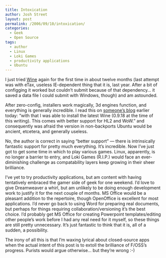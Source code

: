 ```yaml
---
title: Intoxication
author: Josh Street
layout: post
permalink: /2006/09/10/intoxication/
categories:
  - Geek
  - Open Source
tags:
  - author
  - Linux
  - Loki Games
  - productivity applications
  - Ubuntu
---
```

I just tried [Wine][1] again for the first time in about twelve months (last attempt was with eTax, useless IE-dependent thing that it is, last year. After a bit of configging it worked but couldn&#8217;t submit because of that dependency&#8230; it saved a data file I could submit with Windows, though) and am astounded.

After zero-config, installers work magically, 3d engines function, and everything is generally incredible. I read this on [someone&#8217;s blog][2] earlier today: &#8220;with that I was able to install the latest Wine (0.9.18 at the time of this writing). This comes with better support for HL2 and WoW.&#8221; and consequently was afraid the version in non-backports Ubuntu would be ancient, etcetera, and generally useless.

No, the author is correct in saying &#8220;better support&#8221; &#8212; there is intrinsically fantastic support for pretty much everything. It&#8217;s incredible. Now I&#8217;ve just got to get some time in which to play various games. Linux, apparently, is no longer a barrier to entry, and Loki Games (R.I.P.) would face an ever-diminishing challenge as compatability layers keep growing in their sheer brilliance.

I&#8217;ve yet to try productivity applications, but am content with having tentatively embraced the gamer side of geek for one weekend. I&#8217;d love to give Dreamweaver a whirl, but am unlikely to be doing enough development work to justify it for the next couple of months. MS Office would be a pleasant addition to the repertoire, though OpenOffice is excellent for most applications. I&#8217;d never go back to using Word for preparing real documents, but perhaps for things requiring collaboration/versioning it&#8217;s the best choice. I&#8217;d probably get MS Office for creating Powerpoint templates/editing other people&#8217;s work before I had any real need for it myself, so these things are still pretty unnecessary. It&#8217;s just fantastic to think that it is, all of a sudden, a possibility.

The irony of all this is that I&#8217;m waxing lyrical about closed-source apps when the actual intent of this post is to extoll the brilliance of F/OSS&#8217;s progress. Purists would argue otherwise&#8230; but they&#8217;re wrong :-)

 [1]: http://www.winehq.com/
 [2]: http://astokes.net/node/105